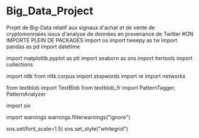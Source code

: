 # Big_Data_Project
Projet de Big-Data relatif aux signaux d'achat et de vente de cryptomonnaies issus d'analyse de données en provenance de Twitter
#ON IMPORTE PLEIN DE PACKAGES
import os
import tweepy as tw
import pandas as pd
import datetime

import matplotlib.pyplot as plt
import seaborn as sns
import itertools
import collections

import nltk
from nltk.corpus import stopwords
import re
import networkx

from textblob import TextBlob
from textblob_fr import PatternTagger, PatternAnalyzer

import six

import warnings
warnings.filterwarnings("ignore")

sns.set(font_scale=1.5)
sns.set_style("whitegrid")
